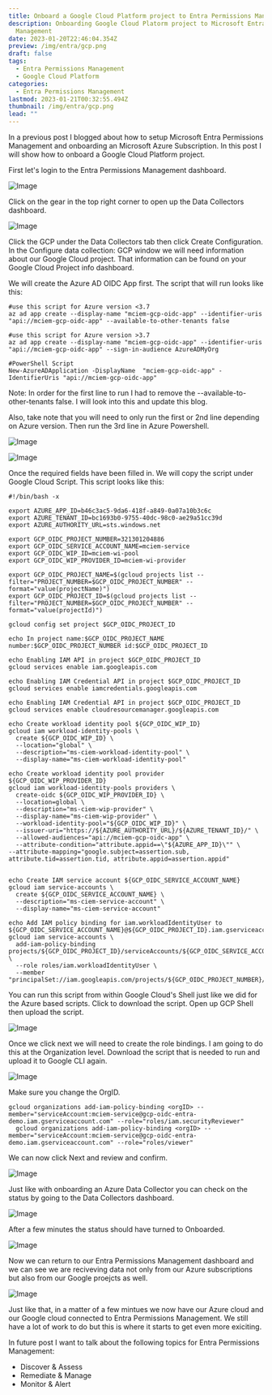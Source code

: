 ```yaml
---
title: Onboard a Google Cloud Platform project to Entra Permissions Management
description: Onboarding Google Cloud Platorm project to Microsoft Entra Permissions
  Management
date: 2023-01-20T22:46:04.354Z
preview: /img/entra/gcp.png
draft: false
tags:
  - Entra Permissions Management
  - Google Cloud Platform
categories:
  - Entra Permissions Management
lastmod: 2023-01-21T00:32:55.494Z
thumbnail: /img/entra/gcp.png
lead: ""
---
```


In a previous post I blogged about how to setup Microsoft Entra Permissions Management and onboarding an Microsoft Azure Subscription. In this post I will show how to onboard a Google Cloud Platform project.

First let's login to the Entra Permissions Management dashboard.

![Image](/img/entra/entra-gcp-01.jpg)

Click on the gear in the top right corner to open up the Data Collectors dashboard.

![Image](/img/entra/entra-gcp-02.jpg)

Click the GCP under the Data Collectors tab then click Create Configuration. In the Configure data collection: GCP window we will need information about our Google Cloud project. That information can be found on your Google Cloud Project info dashboard.

We will create the Azure AD OIDC App first. The script that will run looks like this:

```
#use this script for Azure version <3.7 
az ad app create --display-name "mciem-gcp-oidc-app" --identifier-uris "api://mciem-gcp-oidc-app" --available-to-other-tenants false 

#use this script for Azure version >3.7 
az ad app create --display-name "mciem-gcp-oidc-app" --identifier-uris "api://mciem-gcp-oidc-app" --sign-in-audience AzureADMyOrg 

#PowerShell Script 
New-AzureADApplication -DisplayName  "mciem-gcp-oidc-app" -IdentifierUris "api://mciem-gcp-oidc-app" 
```
Note: In order for the first line to run I had to remove the --available-to-other-tenants false.  I will look into this and update this blog.

Also, take note that you will need to only run the first or 2nd line depending on Azure version.  Then run the 3rd line in Azure Powershell.



![Image](/img/entra/entra-gcp-03.jpg)


![Image](/img/entra/entra-gcp-04.jpg)

Once the required fields have been filled in.  We will copy the script under Google Cloud Script.  This script looks like this:

```
#!/bin/bash -x

export AZURE_APP_ID=b46c3ac5-9da6-418f-a849-0a07a10b3c6c
export AZURE_TENANT_ID=bc1693b0-9755-40dc-98c0-ae29a51cc39d
export AZURE_AUTHORITY_URL=sts.windows.net

export GCP_OIDC_PROJECT_NUMBER=321301204886
export GCP_OIDC_SERVICE_ACCOUNT_NAME=mciem-service
export GCP_OIDC_WIP_ID=mciem-wi-pool
export GCP_OIDC_WIP_PROVIDER_ID=mciem-wi-provider

export GCP_OIDC_PROJECT_NAME=$(gcloud projects list --filter="PROJECT_NUMBER=$GCP_OIDC_PROJECT_NUMBER" --format="value(projectName)")
export GCP_OIDC_PROJECT_ID=$(gcloud projects list --filter="PROJECT_NUMBER=$GCP_OIDC_PROJECT_NUMBER" --format="value(projectId)")

gcloud config set project $GCP_OIDC_PROJECT_ID

echo In project name:$GCP_OIDC_PROJECT_NAME number:$GCP_OIDC_PROJECT_NUMBER id:$GCP_OIDC_PROJECT_ID

echo Enabling IAM API in project $GCP_OIDC_PROJECT_ID
gcloud services enable iam.googleapis.com

echo Enabling IAM Credential API in project $GCP_OIDC_PROJECT_ID
gcloud services enable iamcredentials.googleapis.com

echo Enabling IAM Credential API in project $GCP_OIDC_PROJECT_ID
gcloud services enable cloudresourcemanager.googleapis.com

echo Create workload identity pool ${GCP_OIDC_WIP_ID}
gcloud iam workload-identity-pools \
  create ${GCP_OIDC_WIP_ID} \
  --location="global" \
  --description="ms-ciem-workload-identity-pool" \
  --display-name="ms-ciem-workload-identity-pool"

echo Create workload identity pool provider ${GCP_OIDC_WIP_PROVIDER_ID}
gcloud iam workload-identity-pools providers \
  create-oidc ${GCP_OIDC_WIP_PROVIDER_ID} \
  --location=global \
  --description="ms-ciem-wip-provider" \
  --display-name="ms-ciem-wip-provider" \
  --workload-identity-pool="${GCP_OIDC_WIP_ID}" \
  --issuer-uri="https://${AZURE_AUTHORITY_URL}/${AZURE_TENANT_ID}/" \
  --allowed-audiences="api://mciem-gcp-oidc-app" \
  --attribute-condition="attribute.appid==\"${AZURE_APP_ID}\"" \
--attribute-mapping="google.subject=assertion.sub, attribute.tid=assertion.tid, attribute.appid=assertion.appid"


echo Create IAM service account ${GCP_OIDC_SERVICE_ACCOUNT_NAME}
gcloud iam service-accounts \
  create ${GCP_OIDC_SERVICE_ACCOUNT_NAME} \
  --description="ms-ciem-service-account" \
  --display-name="ms-ciem-service-account"

echo Add IAM policy binding for iam.workloadIdentityUser to ${GCP_OIDC_SERVICE_ACCOUNT_NAME}@${GCP_OIDC_PROJECT_ID}.iam.gserviceaccount.com
gcloud iam service-accounts \
  add-iam-policy-binding projects/${GCP_OIDC_PROJECT_ID}/serviceAccounts/${GCP_OIDC_SERVICE_ACCOUNT_NAME}@${GCP_OIDC_PROJECT_ID}.iam.gserviceaccount.com \
  --role roles/iam.workloadIdentityUser \
  --member "principalSet://iam.googleapis.com/projects/${GCP_OIDC_PROJECT_NUMBER}/locations/global/workloadIdentityPools/${GCP_OIDC_WIP_ID}/*"
```
You can run this script from within Google Cloud's Shell just like we did for the Azure based scripts. Click to download the script.  Open up GCP Shell then upload the script.

![Image](/img/entra/entra-gcp-05.jpg)

Once we click next we will need to create the role bindings.  I am going to do this at the Organization level.  Download the script that is needed to run and upload it to Google CLI again.

![Image](/img/entra/entra-gcp-06.jpg)

Make sure you change the OrgID.

```
gcloud organizations add-iam-policy-binding <orgID> --member="serviceAccount:mciem-service@gcp-oidc-entra-demo.iam.gserviceaccount.com" --role="roles/iam.securityReviewer"
  gcloud organizations add-iam-policy-binding <orgID> --member="serviceAccount:mciem-service@gcp-oidc-entra-demo.iam.gserviceaccount.com" --role="roles/viewer"
```

We can now click Next and review and confirm.

![Image](/img/entra/entra-gcp-07.jpg)

Just like with onboarding an Azure Data Collector you can check on the status by going to the Data Collectors dashboard.

![Image](/img/entra/entra-gcp-08.jpg)

After a few minutes the status should have turned to Onboarded.

![Image](/img/entra/entra-gcp-09.jpg)

Now we can return to our Entra Permissions Management dashboard and we can see we are reciveving data not only from our Azure subscriptions but also from our Google proejcts as well. 

![Image](/img/entra/entra-gcp-10.jpg)

Just like that, in a matter of a few mintues we now have our Azure cloud and our Google cloud connected to Entra Permissions Management. We still have a lot of work to do but this is where it starts to get even more exiciting.

In future post I want to talk about the following topics for Entra Permissions Management:

* Discover & Assess
* Remediate & Manage
* Monitor & Alert
